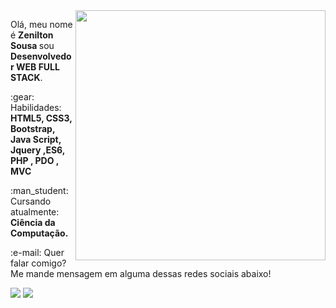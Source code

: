 <img src="https://www.criarportfolio.com/wp-content/uploads/2019/05/desenvolvedor.jpg" min-width="400px" max-width="400px" width="400px" align="right" >

<p align="left">
  Olá, meu nome é <strong>Zenilton Sousa </strong> sou <strong>Desenvolvedor WEB FULL STACK</strong>.<br>
  
</p>

<p align="left">
  :gear: Habilidades: <strong>HTML5, CSS3, Bootstrap, Java Script,
  Jquery ,ES6, PHP , PDO , MVC </strong>
</p>

<p align="left">
  :man_student:Cursando atualmente: <strong>Ciência da Computação.</strong>
</p>

<p align="left">
:e-mail:  Quer falar comigo? Me mande mensagem em alguma dessas redes sociais abaixo!
</p>
 <p align="left">
<a href="mailto:ze18.fv@gmail.com" alt="Gmail">
<img src="https://img.shields.io/badge/-ze18.fv@gmail.com-e34c41?style=flat-square&labelColor=e34c41&logo=gmail&logoColor=white&link=ze18.fv@gmail.com" /></a>
  
<a href="https://www.linkedin.com/in/zenilton-sousa-silva-7094191b1/" alt="Linkedin">
<img src="https://img.shields.io/badge/-Zenilton-blue?style=flat-square&logo=Linkedin&logoColor=white&link=https://www.linkedin.com/in/zenilton-sousa-silva-7094191b1/" /></a>
  
